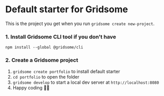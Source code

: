 # Default starter for Gridsome

This is the project you get when you run `gridsome create new-project`.

### 1. Install Gridsome CLI tool if you don't have

`npm install --global @gridsome/cli`

### 2. Create a Gridsome project

1. `gridsome create portfolio` to install default starter
2. `cd portfolio` to open the folder
3. `gridsome develop` to start a local dev server at `http://localhost:8080`
4. Happy coding 🎉🙌
